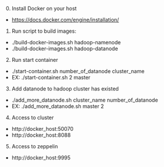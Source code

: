
0. Install Docker on your host
  - https://docs.docker.com/engine/installation/

1. Run script to build images:
  - ./build-docker-images.sh hadoop-namenode
  - ./build-docker-images.sh hadoop-datanode

2. Run start container
  - ./start-container.sh number_of_datanode cluster_name
  - EX: ./start-container.sh 2 master

3. Add datanode to hadoop cluster has existed
  - ./add_more_datanode.sh cluster_name number_of_datanode
  - EX: ./add_more_datanode.sh master 2

4. Access to cluster
  - http://docker_host:50070
  - http://docker_host:8088

5. Access to zeppelin
  - http://docker_host:9995
